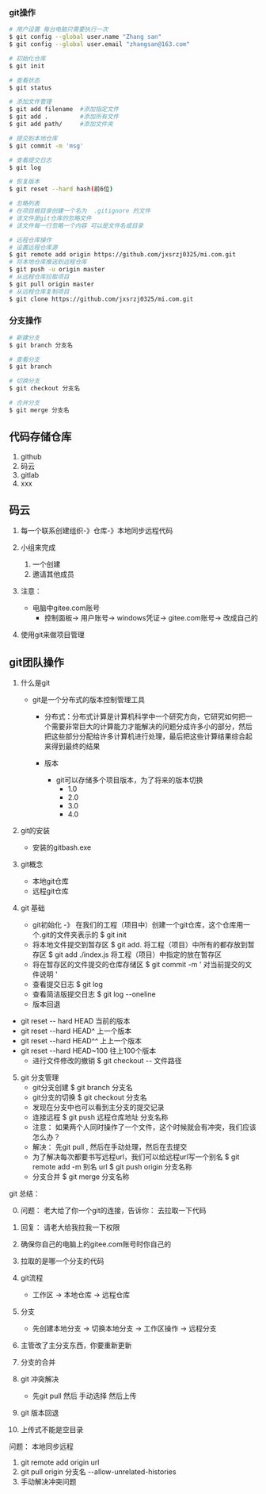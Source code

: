 ### git操作
```bash
# 用户设置 每台电脑只需要执行一次
$ git config --global user.name "Zhang san"
$ git config --global user.email "zhangsan@163.com"
```

```bash
# 初始化仓库
$ git init

# 查看状态
$ git status

# 添加文件管理
$ git add filename  #添加指定文件
$ git add .         #添加所有文件
$ git add path/     #添加文件夹

# 提交到本地仓库
$ git commit -m 'msg'

# 查看提交日志
$ git log

# 恢复版本
$ git reset --hard hash(前6位)

# 忽略列表
# 在项目根目录创建一个名为  .gitignore 的文件
# 该文件是git仓库的忽略文件
# 该文件每一行忽略一个内容 可以是文件名或目录

```

```bash
# 远程仓库操作
# 设置远程仓库源
$ git remote add origin https://github.com/jxsrzj0325/mi.com.git
# 将本地仓库推送到远程仓库
$ git push -u origin master
# 从远程仓库拉取项目
$ git pull origin master
# 从远程仓库复制项目
$ git clone https://github.com/jxsrzj0325/mi.com.git
```

### 分支操作
```bash
# 新建分支
$ git branch 分支名  

# 查看分支
$ git branch

# 切换分支
$ git checkout 分支名

# 合并分支
$ git merge 分支名
```

## 代码存储仓库
1. github
2. 码云
3. gitlab
4. xxx

## 码云
1. 每一个联系创建组织-》仓库-》本地同步远程代码
2. 小组来完成  
   1. 一个创建
   2. 邀请其他成员

3. 注意： 
   - 电脑中gitee.com账号
     - 控制面板-> 用户账号-> windows凭证-> gitee.com账号-> 改成自己的

3. 使用git来做项目管理

## git团队操作

1. 什么是git
   - git是一个分布式的版本控制管理工具
     - 分布式：分布式计算是计算机科学中一个研究方向，它研究如何把一个需要非常巨大的计算能力才能解决的问题分成许多小的部分，然后把这些部分分配给许多计算机进行处理，最后把这些计算结果综合起来得到最终的结果 
       
     - 版本
       - git可以存储多个项目版本，为了将来的版本切换
         - 1.0
         - 2.0
         - 3.0
         - 4.0
   
2. git的安装
   - 安装的gitbash.exe
3. git概念
   - 本地git仓库
   - 远程git仓库
     
   
4. git 基础
   - git初始化 -》 在我们的工程（项目中）创建一个git仓库，这个仓库用一个.git的文件夹表示的
$ git init
   - 将本地文件提交到暂存区
$ git add. 将工程（项目）中所有的都存放到暂存区
$ git add ./index.js 将工程（项目）中指定的放在暂存区
   - 将在暂存区的文件提交的仓库存储区
$ git commit -m ' 对当前提交的文件说明 '
   - 查看提交日志
$ git log
   - 查看简洁版提交日志
$ git log --oneline
   - 版本回退
- git reset  -- hard HEAD   当前的版本​
- git reset --hard HEAD^  上一个版本
- git reset --hard HEAD^^  上上一个版本
- git reset --hard HEAD~100  往上100个版本
   - 进行文件修改的撤销
$ git checkout -- 文件路径
5. git 分支管理
   - git分支创建
$ git branch 分支名
   - git分支的切换
$ git checkout 分支名
   - 发现在分支中也可以看到主分支的提交记录
   - 连接远程
$ git push 远程仓库地址 分支名称
   - 注意： 如果两个人同时操作了一个文件，这个时候就会有冲突，我们应该怎么办？
   - 解决： 先git pull , 然后在手动处理，然后在去提交
   - 为了解决每次都要书写远程url，我们可以给远程url写一个别名
$ git remote add -m 别名 url
$ git push origin 分支名称
   - 分支合并
$ git merge 分支名称

git 总结：

0.  问题： 老大给了你一个git的连接，告诉你： 去拉取一下代码
   1. 回复： 请老大给我拉我一下权限
   2. 确保你自己的电脑上的gitee.com账号时你自己的
   3. 拉取的是哪一个分支的代码

1. git流程
   - 工作区 -> 本地仓库 -> 远程仓库
2. 分支
   - 先创建本地分支 -> 切换本地分支 -> 工作区操作 -> 远程分支
3. 主管改了主分支东西，你要重新更新 
4. 分支的合并
5. git 冲突解决
   - 先git pull 然后 手动选择 然后上传 
6. git 版本回退
7. 上传式不能是空目录

问题： 本地同步远程

1. git remote add origin url
2. git pull origin 分支名  --allow-unrelated-histories
3. 手动解决冲突问题